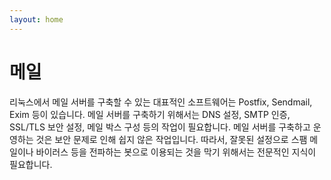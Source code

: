 ```yaml
---
layout: home
---
```


# 메일
리눅스에서 메일 서버를 구축할 수 있는 대표적인 소프트웨어는 Postfix, Sendmail, Exim 등이 있습니다. 메일 서버를 구축하기 위해서는 DNS 설정, SMTP 인증, SSL/TLS 보안 설정, 메일 박스 구성 등의 작업이 필요합니다. 메일 서버를 구축하고 운영하는 것은 보안 문제로 인해 쉽지 않은 작업입니다. 따라서, 잘못된 설정으로 스팸 메일이나 바이러스 등을 전파하는 봇으로 이용되는 것을 막기 위해서는 전문적인 지식이 필요합니다.

